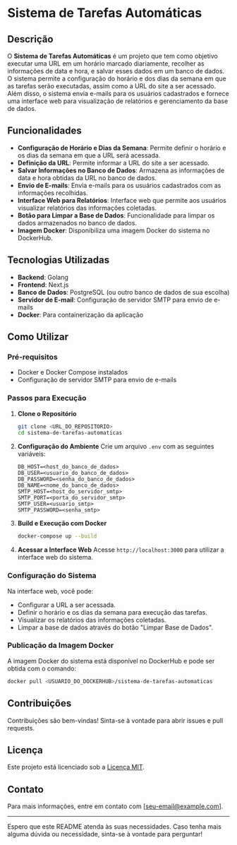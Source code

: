 
# Sistema de Tarefas Automáticas

## Descrição

O **Sistema de Tarefas Automáticas** é um projeto que tem como objetivo executar uma URL em um horário marcado diariamente, recolher as informações de data e hora, e salvar esses dados em um banco de dados. O sistema permite a configuração do horário e dos dias da semana em que as tarefas serão executadas, assim como a URL do site a ser acessado. Além disso, o sistema envia e-mails para os usuários cadastrados e fornece uma interface web para visualização de relatórios e gerenciamento da base de dados.

## Funcionalidades

- **Configuração de Horário e Dias da Semana**: Permite definir o horário e os dias da semana em que a URL será acessada.
- **Definição da URL**: Permite informar a URL do site a ser acessado.
- **Salvar Informações no Banco de Dados**: Armazena as informações de data e hora obtidas da URL no banco de dados.
- **Envio de E-mails**: Envia e-mails para os usuários cadastrados com as informações recolhidas.
- **Interface Web para Relatórios**: Interface web que permite aos usuários visualizar relatórios das informações coletadas.
- **Botão para Limpar a Base de Dados**: Funcionalidade para limpar os dados armazenados no banco de dados.
- **Imagem Docker**: Disponibiliza uma imagem Docker do sistema no DockerHub.

## Tecnologias Utilizadas

- **Backend**: Golang
- **Frontend**: Next.js
- **Banco de Dados**: PostgreSQL (ou outro banco de dados de sua escolha)
- **Servidor de E-mail**: Configuração de servidor SMTP para envio de e-mails
- **Docker**: Para containerização da aplicação

## Como Utilizar

### Pré-requisitos

- Docker e Docker Compose instalados
- Configuração de servidor SMTP para envio de e-mails

### Passos para Execução

1. **Clone o Repositório**

   ```bash
   git clone <URL_DO_REPOSITORIO>
   cd sistema-de-tarefas-automaticas
   ```
2. **Configuração do Ambiente**
   Crie um arquivo `.env` com as seguintes variáveis:

   ```
   DB_HOST=<host_do_banco_de_dados>
   DB_USER=<usuario_do_banco_de_dados>
   DB_PASSWORD=<senha_do_banco_de_dados>
   DB_NAME=<nome_do_banco_de_dados>
   SMTP_HOST=<host_do_servidor_smtp>
   SMTP_PORT=<porta_do_servidor_smtp>
   SMTP_USER=<usuario_smtp>
   SMTP_PASSWORD=<senha_smtp>
   ```
3. **Build e Execução com Docker**

   ```bash
   docker-compose up --build
   ```
4. **Acessar a Interface Web**
   Acesse `http://localhost:3000` para utilizar a interface web do sistema.

### Configuração do Sistema

Na interface web, você pode:

- Configurar a URL a ser acessada.
- Definir o horário e os dias da semana para execução das tarefas.
- Visualizar os relatórios das informações coletadas.
- Limpar a base de dados através do botão "Limpar Base de Dados".

### Publicação da Imagem Docker

A imagem Docker do sistema está disponível no DockerHub e pode ser obtida com o comando:

```bash
docker pull <USUARIO_DO_DOCKERHUB>/sistema-de-tarefas-automaticas
```

## Contribuições

Contribuições são bem-vindas! Sinta-se à vontade para abrir issues e pull requests.

## Licença

Este projeto está licenciado sob a [Licença MIT](LICENSE).

## Contato

Para mais informações, entre em contato com [seu-email@example.com].

---

Espero que este README atenda às suas necessidades. Caso tenha mais alguma dúvida ou necessidade, sinta-se à vontade para perguntar!
